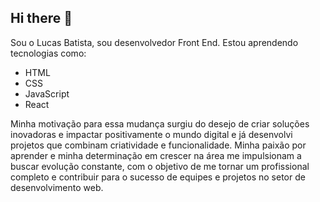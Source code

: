 ## Hi there 👋

Sou o Lucas Batista, sou desenvolvedor Front End. Estou aprendendo tecnologias como:

- HTML
- CSS
- JavaScript
- React

Minha motivação para essa mudança surgiu do desejo de criar soluções inovadoras e impactar positivamente o mundo digital e já desenvolvi projetos que combinam criatividade e funcionalidade. Minha paixão por aprender e minha determinação em crescer na área me impulsionam a buscar evolução constante, com o objetivo de me tornar um profissional completo e contribuir para o sucesso de equipes e projetos no setor de desenvolvimento web.
